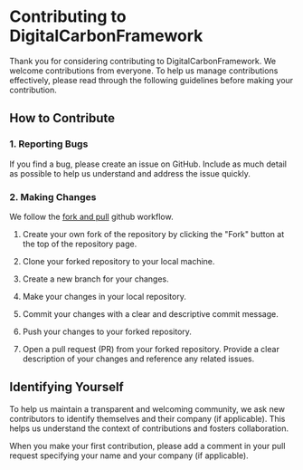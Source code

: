 # Contributing to DigitalCarbonFramework

Thank you for considering contributing to DigitalCarbonFramework. We welcome contributions from everyone. To help us manage contributions effectively, please read through the following guidelines before making your contribution.

## How to Contribute

### 1. Reporting Bugs

If you find a bug, please create an issue on GitHub. Include as much detail as possible to help us understand and address the issue quickly.

### 2. Making Changes

We follow the [fork and pull](https://github.com/susam/gitpr) github workflow.

1. Create your own fork of the repository by clicking the "Fork" button at the top of the repository page.

2. Clone your forked repository to your local machine.

3. Create a new branch for your changes.

4. Make your changes in your local repository.

5. Commit your changes with a clear and descriptive commit message.

6. Push your changes to your forked repository.

7. Open a pull request (PR) from your forked repository. Provide a clear description of your changes and reference any related issues.

## Identifying Yourself

To help us maintain a transparent and welcoming community, we ask new contributors to identify themselves and their company (if applicable). This helps us understand the context of contributions and fosters collaboration.

When you make your first contribution, please add a comment in your pull request specifying your name and your company (if applicable).
